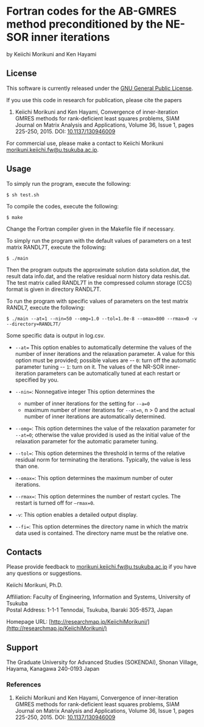 # Fortran codes for the AB-GMRES method preconditioned by the NE-SOR inner iterations

by Keiichi Morikuni and Ken Hayami

## License

This software is currently released under the [GNU General Public License](http://www.gnu.org/copyleft/gpl.html).

If you use this code in research for publication, please cite the papers

1. Keiichi Morikuni and Ken Hayami, Convergence of inner-iteration GMRES methods for rank-deficient least squares problems, SIAM Journal on Matrix Analysis and Applications, Volume 36, Issue 1, pages 225-250, 2015. DOI: [10.1137/130946009](https://doi.org/10.1137/130946009)

For commercial use, please make a contact to
Keiichi Morikuni [morikuni.keiichi.fw@u.tsukuba.ac.jp](mailto:morikuni.keiichi.fw@u.tsukuba.ac.jp).


## Usage

To simply run the program, execute the following:

```
$ sh test.sh
```

To compile the codes, execute the following:

```
$ make
```

Change the Fortran compiler given in the Makefile file if necessary.

To simply run the program with the default values of parameters on a test matrix RANDL7T, execute the following:

```
$ ./main 
```
Then the program outputs the approximate solution data solution.dat, the result data info.dat, and the relative residual norm history data reshis.dat.
The test matrix called RANDL7T in the compressed column storage (CCS) format is given in directory RANDL7T.

To run the program with specific values of parameters on the test matrix RANDL7, execute the following:

```
$ ./main --at=1 --nin=50 --omg=1.0 --tol=1.0e-8 --omax=800 --rmax=0 -v --directory=RANDL7T/
```

Some specific data is output in log.csv.

- `--at=`
This option enables to automatically determine the values of the number of inner
iterations and the relaxation parameter. A value for this option must be provided;
possible values are
-- `0`: turn off the automatic parameter tuning
-- `1`: turn on it.
The values of the NR-SOR inner-iteration parameters can be automatically tuned at each restart or specified by you.

- `--nin=`: Nonnegative integer
This option determines the  
	- number of inner iterations for the setting for `--a=0`
	- maximum number of inner iterations for `--at=n`, n > 0 and the actual number of inner iterations are automatically determined.

- `--omg=`: This option determines the value of the relaxation parameter for `--at=0`; otherwise the value provided is used as the initial value of the relaxation parameter for the automatic parameter tuning.

- `--tol=`: This option determines the threshold in terms of the relative residual norm for terminating the iterations. Typically, the value is less than one.

- `--omax=`: This option determines the maximum number of outer iterations.

- `--rmax=`: This option determines the number of restart cycles. The restart is turned off for `—rmax=0`.

- `-v`: This option enables a detailed output display.  

- `--fi=`: This option determines the directory name in which the matrix data used is contained. 
The directory name must be the relative one.

## Contacts

Please provide feedback to [morikuni.keiichi.fw@u.tsukuba.ac.jp](mailto:morikuni.keiichi.fw@u.tsukuba.ac.jp) if you have any questions or suggestions.

Keiichi Morikuni, Ph.D.  

Affiliation: Faculty of Engineering, Information and Systems, University of Tsukuba  
Postal Address: 1-1-1 Tennodai, Tsukuba, Ibaraki 305-8573, Japan

Homepage URL: [http://researchmap.jp/KeiichiMorikuni/](http://researchmap.jp/KeiichiMorikuni/)

## Support

The Graduate University for Advanced Studies (SOKENDAI), Shonan Village, Hayama, Kanagawa 240-0193 Japan


### References

1. Keiichi Morikuni and Ken Hayami, Convergence of inner-iteration GMRES methods for rank-deficient least squares problems, SIAM Journal on Matrix Analysis and Applications, Volume 36, Issue 1, pages 225-250, 2015. DOI: [10.1137/130946009](https://doi.org/10.1137/130946009)

